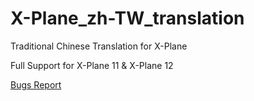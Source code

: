 # X-Plane_zh-TW_translation
Traditional Chinese Translation for X-Plane

Full Support for X-Plane 11 & X-Plane 12

[Bugs Report](mailto:elliotchen2010@gmail.com)
